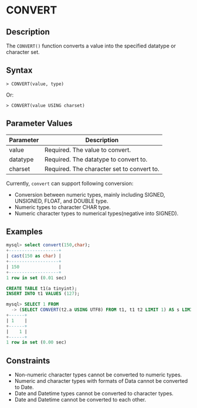 # **CONVERT**

## **Description**

The `CONVERT()` function converts a value into the specified datatype or character set.

## **Syntax**

```
> CONVERT(value, type)

```

Or:

```
> CONVERT(value USING charset)
```

## **Parameter Values**

|  Parameter   | Description  |
|  ----  | ----  |
| value  | Required. The value to convert. |
| datatype  | Required. The datatype to convert to. |
| charset |	Required. The character set to convert to. |

Currently, `convert` can support following conversion:

 * Conversion between numeric types, mainly including SIGNED, UNSIGNED, FLOAT, and DOUBLE type.
 * Numeric types to character CHAR type.
 * Numeric character types to numerical types(negative into SIGNED).

## **Examples**

```sql
mysql> select convert(150,char);
+-------------------+
| cast(150 as char) |
+-------------------+
| 150               |
+-------------------+
1 row in set (0.01 sec)
```

```sql
CREATE TABLE t1(a tinyint);
INSERT INTO t1 VALUES (127);

mysql> SELECT 1 FROM
  -> (SELECT CONVERT(t2.a USING UTF8) FROM t1, t1 t2 LIMIT 1) AS s LIMIT 1;
+------+
| 1    |
+------+
|    1 |
+------+
1 row in set (0.00 sec)
```

## **Constraints**

* Non-numeric character types cannot be converted to numeric types.
* Numeric and character types with formats of Data cannot be converted to Date.
* Date and Datetime types cannot be converted to character types.
* Date and Datetime cannot be converted to each other.
